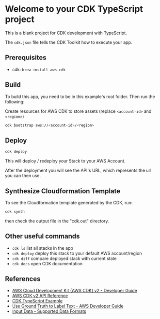 # Welcome to your CDK TypeScript project

This is a blank project for CDK development with TypeScript.

The `cdk.json` file tells the CDK Toolkit how to execute your app.

## Prerequisites

* cdk: `brew install aws-cdk`

## Build

To build this app, you need to be in this example's root folder. Then run the following:

Create resources for AWS CDK to store assets (replace `<account-id>` and `<region>`)

```sh
cdk bootstrap aws://<account-id>/<region>
```

## Deploy

```sh
cdk deploy
```

This will deploy / redeploy your Stack to your AWS Account.

After the deployment you will see the API's URL, which represents the url you can then use.

## Synthesize Cloudformation Template

To see the Cloudformation template generated by the CDK, run:

```sh
cdk synth
```

then check the output file in the "cdk.out" directory.

## Other useful commands

* `cdk ls`          list all stacks in the app
* `cdk deploy`      deploy this stack to your default AWS account/region
* `cdk diff`        compare deployed stack with current state
* `cdk docs`        open CDK documentation

## References

* [AWS Cloud Development Kit (AWS CDK) v2 - Developer Guide](https://docs.aws.amazon.com/cdk/v2/guide/home.html)
* [AWS CDK v2 API Reference](https://docs.aws.amazon.com/cdk/api/v2/docs/aws-construct-library.html)
* [CDK TypeScript Example](https://github.com/aws-samples/aws-cdk-examples/tree/0342729d5fb380064146a8bb38531fcc00ae6972/typescript)
* [Use Ground Truth to Label Text - AWS Developer Guide](https://docs.aws.amazon.com/sagemaker/latest/dg/sms-label-text.html)
* [Input Data - Supported Data Formats](https://docs.aws.amazon.com/sagemaker/latest/dg/sms-supported-data-formats.html)
